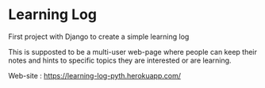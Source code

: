 # Learning Log
First project with Django to create a simple learning log

This is supposted to be a multi-user web-page where people can keep their notes and hints to specific
topics they are interested or are learning.


Web-site : https://learning-log-pyth.herokuapp.com/
